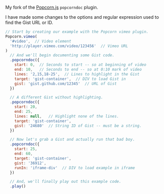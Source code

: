 My fork of the [Popcorn.js](http://popcornjs.org/) `popcorndoc` plugin.

I have made some changes to the options and regular expression used to
find the Gist URL or ID.

```javascript
// Start by creating our example with the Popcorn vimeo plugin.
Popcorn.vimeo(
  '#video',  // Video element
  'http://player.vimeo.com/video/123456'  // Vimeo URL
)
  // And we'll begin documenting some Gist code.
  .popcorndoc({
    start: 0,  // Seconds to start -- so at beginning of video
    end: 10,   // Seconds to end -- so at 0:10 mark of video
    lines: '2,15,18-25',  // Lines to highlight in the Gist
    target: 'gist-container',  // DIV to load Gist in
    gist: 'gist.github.com/12345'  // URL of Gist
  })

  // A different Gist without highlighting.
  .popcorndoc({
    start: 20,
    end: 25,
    lines: null,   // Highlight none of the lines.
    target: 'gist-container',
    gist: '24680'  // String ID of Gist -- must be a string.
  })

  // Now let's grab a Gist and actually run that bad boy.
  .popcorndoc({
    start: 25,
    end: 60,
    target: 'gist-container',
    gist: '36912',
    runIn: 'iframe-div'  // DIV to load example in iframe
  })

  // And, we'll finally play out this example code.
  .play()
```
